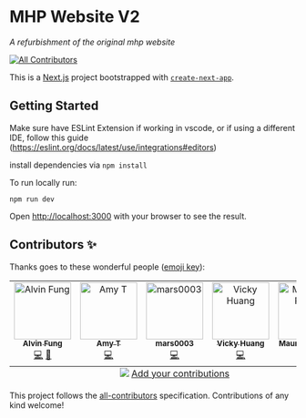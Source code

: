 # MHP Website V2

_A refurbishment of the original mhp website_

[![All Contributors](https://img.shields.io/badge/all_contributors-2-orange.svg?style=flat-square)](#contributors)

This is a [Next.js](https://nextjs.org/) project bootstrapped with [`create-next-app`](https://github.com/vercel/next.js/tree/canary/packages/create-next-app).

## Getting Started

Make sure have ESLint Extension if working in vscode, or if using a different IDE, follow this guide (https://eslint.org/docs/latest/use/integrations#editors)

install dependencies via
`npm install`

To run locally run:

`npm run dev`

Open [http://localhost:3000](http://localhost:3000) with your browser to see the result.



## Contributors ✨

Thanks goes to these wonderful people ([emoji key](https://allcontributors.org/docs/en/emoji-key)):
<!-- ALL-CONTRIBUTORS-LIST:START - Do not remove or modify this section -->
<!-- prettier-ignore-start -->
<!-- markdownlint-disable -->
<table>
  <tbody>
    <tr>
      <td align="center" valign="top" width="14.28%"><a href="https://github.com/fung-alvin"><img src="https://avatars.githubusercontent.com/u/164455066?v=4?s=100" width="100px;" alt="Alvin Fung"/><br /><sub><b>Alvin Fung</b></sub></a><br /><a href="https://github.com/monash-human-power/MHP_Website_V2/commits?author=fung-alvin" title="Code">💻</a> <a href="https://github.com/monash-human-power/MHP_Website_V2/commits?author=fung-alvin" title="Documentation">📖</a></td>
      <td align="center" valign="top" width="14.28%"><a href="https://github.com/AmyTjea"><img src="https://avatars.githubusercontent.com/u/49554284?v=4?s=100" width="100px;" alt="Amy T"/><br /><sub><b>Amy T</b></sub></a><br /><a href="https://github.com/monash-human-power/MHP_Website_V2/commits?author=AmyTjea" title="Code">💻</a></td>
      <td align="center" valign="top" width="14.28%"><a href="https://github.com/mars0003"><img src="https://avatars.githubusercontent.com/u/127728772?v=4?s=100" width="100px;" alt="mars0003"/><br /><sub><b>mars0003</b></sub></a><br /><a href="https://github.com/monash-human-power/MHP_Website_V2/commits?author=mars0003" title="Code">💻</a></td>
      <td align="center" valign="top" width="14.28%"><a href="https://github.com/viggy21"><img src="https://avatars.githubusercontent.com/u/103304397?v=4?s=100" width="100px;" alt="Vicky Huang"/><br /><sub><b>Vicky Huang</b></sub></a><br /><a href="https://github.com/monash-human-power/MHP_Website_V2/commits?author=viggy21" title="Code">💻</a></td>
      <td align="center" valign="top" width="14.28%"><a href="https://github.com/maureen1907"><img src="https://avatars.githubusercontent.com/u/126831873?v=4?s=100" width="100px;" alt="Maureen Pham"/><br /><sub><b>Maureen Pham</b></sub></a><br /><a href="https://github.com/monash-human-power/MHP_Website_V2/commits?author=maureen1907" title="Code">💻</a></td>
    </tr>
  </tbody>
  <tfoot>
    <tr>
      <td align="center" size="13px" colspan="7">
        <img src="https://raw.githubusercontent.com/all-contributors/all-contributors-cli/1b8533af435da9854653492b1327a23a4dbd0a10/assets/logo-small.svg">
          <a href="https://all-contributors.js.org/docs/en/bot/usage">Add your contributions</a>
        </img>
      </td>
    </tr>
  </tfoot>
</table>

<!-- markdownlint-restore -->
<!-- prettier-ignore-end -->

<!-- ALL-CONTRIBUTORS-LIST:END -->

<!-- ALL-CONTRIBUTORS-LIST:START - Do not remove or modify this section -->
<!-- prettier-ignore-start -->
<!-- markdownlint-disable -->

<!-- markdownlint-restore -->
<!-- prettier-ignore-end -->

<!-- ALL-CONTRIBUTORS-LIST:END -->

This project follows the [all-contributors](https://github.com/all-contributors/all-contributors) specification. Contributions of any kind welcome!
